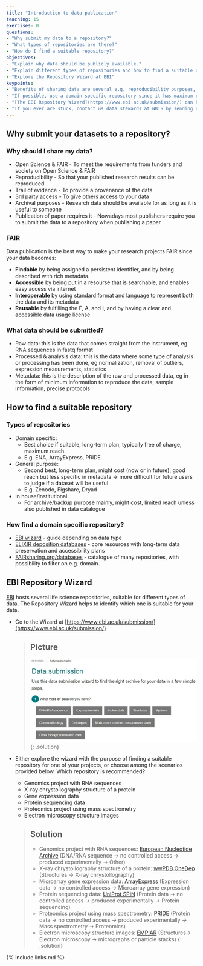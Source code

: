 ```yaml
---
title: "Introduction to data publication"
teaching: 15
exercises: 0
questions:
- "Why submit my data to a repository?"
- "What types of repositories are there?"
- "How do I find a suitable repository?"
objectives:
- "Explain why data should be publicly available."
- "Explain different types of repositories and how to find a suitable one."
- "Explore the Repository Wizard at EBI"
keypoints:
- "Benefits of sharing data are several e.g. reproducibility purposes, follow the Open Science directive, meet requirement from publishers."
- "If possible, use a domain-specific repository since it has maximum reach in the research community." 
- "[The EBI Repository Wizard](https://www.ebi.ac.uk/submission/) can help you find a suitable repository for your data."
- "If you ever are stuck, contact us data stewards at NBIS by sending an email to **[data@nbis.se](mailto:data@nbis.se)** or ask for a consultation via **[our homepage](https://nbis.se/support/supportform/index.php?form=consultation)**."
---
```

## Why submit your datasets to a repository?
### Why should I share my data?
* Open Science & FAIR - To meet the requirements from funders and society on Open Science & FAIR
* Reproducibility - So that your published research results can be reproduced
* Trail of evidence - To provide a provenance of the data
* 3rd party access - To give others access to your data
* Archival purposes - Research data should be available for as long as it is useful to someone
* Publication of paper requires it - Nowadays most publishers require you to submit the data to a repository when publishing a paper

### FAIR
Data publication is the best way to make your research projects FAIR since your data becomes:
* **Findable** by being assigned a persistent identifier, and by being described with rich metadata.
* **Accessible** by being put in a resourse that is searchable, and enables easy access via internet
* **Interoperable** by using standard format and language to represent both the data and its metadata
* **Reusable** by fulfilling the F, A, and I, and by having a clear and accessible data usage license

### What data should be submitted?
* Raw data: this is the data that comes straight from the instrument, eg RNA sequences in fastq format
* Processed & analysis data: this is the data where some type of analysis or processing has been done, eg normalization, removal of outliers, expression measurements, statistics
* Metadata: this is the description of the raw and processed data, eg in the form of minimum information to reproduce the data, sample information, precise protocols

## How to find a suitable repository
### Types of repositories
* Domain specific: 
    * Best choice if suitable, long-term plan, typically free of charge, maximum reach. 
    * E.g. ENA, ArrayExpress, PRIDE
* General purpose: 
    * Second best, long-term plan, might cost (now or in future), good reach but less specific in metadata → more difficult for future users to judge if a dataset will be useful
    * E.g. Zenodo, Figshare, Dryad
* In house/institutional
    * For archive/backup purpose mainly, might cost, limited reach unless also published in data catalogue

### How find a domain specific repository?
* [EBI wizard](https://www.ebi.ac.uk/submission/) - guide depending on data type
* [ELIXIR deposition databases](https://elixir-europe.org/platforms/data/elixir-deposition-databases) - core resources with long-term data preservation and accessibility plans
* [FAIRsharing.org/databases](https://fairsharing.org/databases/) - catalogue of many repositories, with possibility to filter on e.g. domain.

## EBI Repository Wizard

[EBI](https://www.ebi.ac.uk/) hosts several life science repositories, suitable for different types of data. The Repository Wizard helps to identify which one is suitable for your data.

* Go to the Wizard at [https://www.ebi.ac.uk/submission/](https://www.ebi.ac.uk/submission/)

  > ## Picture
  > ![wizard-home](../fig/wizard-home.jpg)
  {: .solution}

* Either explore the wizard with the purpose of finding a suitable repository for one of your projects, or choose among the scenarios provided below. Which repository is recommended?

  * Genomics project with RNA sequences
  * X-ray chrystollography structure of a protein
  * Gene expression data
  * Protein sequencing data
  * Proteomics project using mass spectrometry
  * Electron microscopy structure images

  > ## Solution
  > * Genomics project with RNA sequences: [European Nucleotide Archive](https://www.ebi.ac.uk/ena/browser/submit) (DNA/RNA sequence -> no controlled access -> produced experimentally -> Other)
  > * X-ray chrystollography structure of a protein: [wwPDB OneDep](https://deposit-pdbe.wwpdb.org/deposition) (Structures -> X-ray chrystollography)
  > * Microarray gene expression data: [ArrayExpress](https://www.ebi.ac.uk/arrayexpress/submit/overview.html) (Expression data -> no controlled access -> Microarray gene expression)
  > * Protein sequencing data: [UniProt SPIN](https://www.ebi.ac.uk/swissprot/Submissions/spin/) (Protein data -> no controlled access -> produced experimentally -> Protein sequencing)
  > * Proteomics project using mass spectrometry: [PRIDE](https://www.ebi.ac.uk/pride/markdownpage/submitdatapage) (Protein data -> no controlled access -> produced experimentally -> Mass spectrometry -> Proteomics)
  > * Electron microscopy structure images: [EMPIAR](https://www.ebi.ac.uk/pdbe/emdb/empiar/deposition/) (Structures-> Electron microscopy -> micrographs or particle stacks)
  {: .solution}

{% include links.md %}


